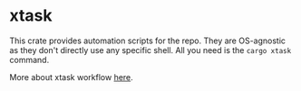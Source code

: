 # xtask

This crate provides automation scripts for the repo. They are OS-agnostic as they don't directly use any specific shell. All you need is the `cargo xtask` command.

More about xtask workflow [here](https://github.com/matklad/cargo-xtask). 